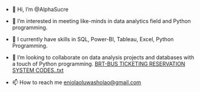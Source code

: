 - 👋 Hi, I’m @AlphaSucre
- 👀 I’m interested in meeting like-minds in data analytics field and Python programming. 
- 🌱 I currently have skills in SQL, Power-BI, Tableau, Excel, Python Programming.
- 💞️ I’m looking to collaborate on data analysis projects and databases with a touch of Python programming.  [BRT-BUS TICKETING RESERVATION SYSTEM CODES..txt](https://github.com/AlphaSucre/AlphaSucre/files/8883665/BRT-BUS.TICKETING.RESERVATION.SYSTEM.CODES.txt)

- 📫 How to reach me eniolaoluwasholao@gmail.com

<!---
AlphaSucre/AlphaSucre is a ✨ special ✨ repository because its `README.md` (this file) appears on your GitHub profile.
You can click the Preview link to take a look at your changes.
--->
